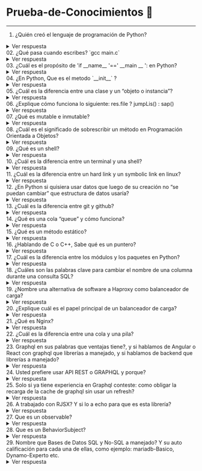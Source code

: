 # Prueba-de-Conocimientos :page_with_curl:
---
01. ¿Quién creó el lenguaje de programación de Python?
<details>
  <summary>Ver respuesta</summary>
  Python fue creado por <b>Guido van Rossum</b>, un programador holandés a finales de los 80 y principio de los 90.
</details>
02. ¿Qué pasa cuando escribes? `gcc main.c`
<details>
  <summary>Ver respuesta</summary>
  Este comando ejecuta cuatro pasos, estos son: Preprocesador (Elimina todos los comentarios del código e  incluirá códigos de archivo de encabezado), Compilador (Traduce el código fuente a un código ensamblador), Ensamblador (Convierte el código ensamblador en código binario) y Enlazador (Vincula las bibliotecas que tiene el código). El comando gcc siempre ejecuta el archivo en ese orden. Tomado de: https://selimbarbirou.medium.com/gcc-main-c-what-does-it-do-c090e5cbf793
</details>
03. ¿Cuál es el propósito de 'if __name__ '==' __main __ ': en Python?
<details>
  <summary>Ver respuesta</summary>
  Este condicional se usa para comprobar si un módulo de python está siendo ejecutado directamente o está siendo importado. Tomado de: https://ellibrodepython.com/modulos-python#m%C3%B3dulos-y-funci%C3%B3n-main
</details>
04. ¿En Python, Que es el metodo `__init__` ?
<details>
  <summary>Ver respuesta</summary>
  El objetivo fundamental del método __init__ es inicializar los atributos del objeto que creamos. Tomado de: https://ellibrodepython.com/programacion-orientada-a-objetos-python#definiendo-atributos
</details>
05. ¿Cuál es la diferencia entre una clase y un “objeto o instancia”?
<details>
  <summary>Ver respuesta</summary>
  Una clase es una estructura de programación definida por el usuario mientras que un objeto es un tipo de dato que surge a partir de la clase de programación. Tomado de: https://ellibrodepython.com/programacion-orientada-a-objetos-python
</details>
06. ¿Explique cómo funciona lo siguiente: res.file ? jumpLis() : sap()
<details>
  <summary>Ver respuesta</summary>
  Desconozco para que funciona esta condicional.
</details>
07. ¿Qué es mutable e inmutable?
<details>
  <summary>Ver respuesta</summary>
  Los tipos de datos mutables son todos aquellos a los que es posible cambiar, modificar o actualizar su contenido. Los objetos mutables más comunes son las listas, diccionarios y conjuntos que sirven para guardar colecciones de datos. Tomado de: https://codingornot.com/03-python-tipos-de-datos-mutables-listas No es posible cambiar, modificar o actualizar el contenido a un tipo de dato inmutable, aunque como en cualquier variable sí es posible asignarle un nuevo valor. Tomado de: https://codingornot.com/02-python-tipos-de-datos-inmutables
</details>
08. ¿Cuál es el significado de sobrescribir un método en Programación Orientada a Objetos?
<details>
  <summary>Ver respuesta</summary>
  La Sobreescritura de métodos se refiere a la posibilidad de que una subclase cuente con métodos con el mismo nombre que los de una clase superior pero que definen comportamientos diferentes. Tomado de: https://www.youtube.com/watch?v=E1woIHM7ezU&list=PLCTD_CpMeEKRppvi86Dy8CPYZ8-XzN2qu&index=104&ab_channel=ProgramadorNovato
</details> 
09. ¿Qué es un shell?
<details>
  <summary>Ver respuesta</summary>
La interfaz con el sistema operativo se denomina shell.
El shell es la capa más externa del sistema operativo. Los shells incorporan un lenguaje de programación para controlar procesos y archivos, además de iniciar y controlar otros programas. El shell gestiona la interacción entre el usuario y el sistema operativo solicitándole la entrada, interpretando dicha entrada para el sistema operativo y gestionando cualquier resultado de salida procedente del sistema operativo. Tomado de: https://www.ibm.com/docs/es/aix/7.2?topic=administration-operating-system-shells
</details>
10. ¿Cuál es la diferencia entre un terminal y una shell?
<details>
  <summary>Ver respuesta</summary>
  El shell es el programa que realmente procesa comandos y devuelve resultados. La mayoría de los shells también gestionan procesos en primer plano y en segundo plano, historial de comandos y edición de línea de comandos. Estas características (y muchas más) son estándar en bashel shell más común en los sistemas Linux modernos.

Un terminal se refiere a un programa contenedor que ejecuta un shell. Hace décadas, este era un dispositivo físico que consistía en poco más que un monitor y un teclado. Como los sistemas unix / linux agregaron mejores sistemas de multiprocesamiento y ventanas, este concepto de terminal se resumió en software. Ahora tiene programas como Gnome Terminal que inicia una ventana en un entorno de ventanas Gnome que ejecutará un shell en el que puede ingresar comandos. Tomado de: https://qastack.mx/superuser/144666/what-is-the-difference-between-shell-console-and-terminal
</details>
11. ¿Cuál es la diferencia entre un hard link y un symbolic link en linux?
<details>
  <summary>Ver respuesta</summary>
  No estoy relacionado.
</details>
12. ¿En Python si quisiera usar datos que luego de su creación no “se puedan cambiar” que estructura de datos usaría?
<details>
  <summary>Ver respuesta</summary>
  No estoy seguro.
</details>
13. ¿Cuál es la diferencia entre git y github?
<details>
  <summary>Ver respuesta</summary>
  Git es un Sistema de Control de Versiones Distribuido (DVCS) utilizado para guardar diferentes versiones de un archivo (o conjunto de archivos) para que cualquier versión sea recuperable cuando lo desee. GitHub es una plataforma basada en la web donde los usuarios pueden alojar repositorios Git. Facilita compartir y colaborar fácilmente en proyectos con cualquier persona en cualquier momento. Tomado de: https://www.freecodecamp.org/espanol/news/git-vs-github-what-is-version-control-and-how-does-it-work/#:~:text=Git%20y%20GitHub%20son%20dos,para%20alojar%20tus%20repositorios%20Git.
</details>
14. ¿Qué es una cola “queue” y cómo funciona?
<details>
  <summary>Ver respuesta</summary>
  Una Cola o Queue es una estructura de datos que sigue la Filosofía FIFO del ingles First In – First Out que en español seria “Primero en entrar primero en salir”. Esto quiere decir que el elemento que entre primero a la Cola sera el primero que salga y el último que entre sera el último en salir. Tomado de: https://www.oscarblancarteblog.com/2014/08/01/estructura-de-datos-queue-cola/#:~:text=Una%20Cola%20o%20Queue%20es,sera%20el%20%C3%BAltimo%20en%20salir.
</details>
15. ¿Qué es un método estático?
<details>
  <summary>Ver respuesta</summary>
  Un método estático pertenece a una clase; aún así, no está vinculado al objeto de esa clase. Por lo tanto, se puede llamar sin crear una instancia de la clase en la que reside. Dado que los métodos estáticos no están vinculados a un objeto, no conoce las propiedades de una clase, por lo que no puede acceder ni modificar las propiedades de la clase. Tomado de: https://www.delftstack.com/es/howto/python/python-static-method/
</details>
16. ¿Hablando de C o C++, Sabe qué es un puntero?
<details>
  <summary>Ver respuesta</summary>
  Un puntero es una variable que almacena la dirección de memoria de un objeto . Los punteros se usan ampliamente en C y C++ para tres propósitos principales:
* para asignar nuevos objetos en el montón,
* para pasar funciones a otras funciones
* para recorrer en iteración los elementos de matrices u otras estructuras de datos. Tomado de:https://docs.microsoft.com/es-es/cpp/cpp/pointers-cpp?view=msvc-170#:~:text=Un%20puntero%20es%20una%20variable,pasar%20funciones%20a%20otras%20funciones
</details>
17. ¿Cuál es la diferencia entre los módulos y los paquetes en Python?
<details>
  <summary>Ver respuesta</summary>
  Un módulo no es más que un archivo, de texto plano, con extensión .py. Dentro del archivo almacenaremos código Python. Podremos crear variables, ciclos, condicionales, funciones, clases etc. Un paquete no es más que un directorio (carpeta/folder) donde se almacenan diferentes módulos de Python, módulos agrupados bajo un mismo contexto. Tomado de: https://pywombat.com/articles/modulos-paquetes-python#:~:text=En%20t%C3%A9rminos%20simples%20podemos%20decir,claro%20planteemos%20el%20siguiente%20escenario.
</details>
18. ¿Cuáles son las palabras clave para cambiar el nombre de una columna durante una consulta SQL?
<details>
  <summary>Ver respuesta</summary>
  .
</details>
19. ¿Nombre una alternativa de software a Haproxy como balanceador de carga?
<details>
  <summary>Ver respuesta</summary>
  .
</details>
20. ¿Explique cuál es el papel principal de un balanceador de carga?
<details>
  <summary>Ver respuesta</summary>
  .
</details>
21. ¿Qué es Nginx?
<details>
  <summary>Ver respuesta</summary>
  .
</details>
22. ¿Cuál es la diferencia entre una cola y una pila?
<details>
  <summary>Ver respuesta</summary>
  .
</details>
23. Graphql en sus palabras que ventajas tiene?, y si hablamos de Angular o React con graphql que librerías a manejado, y si hablamos de backend que librerías a manejado?
<details>
  <summary>Ver respuesta</summary>
  .
</details>
24. Usted prefiere usar API REST o GRAPHQL y porque?
<details>
  <summary>Ver respuesta</summary>
  .
</details>
25. Solo si ya tiene experiencia en Graphql conteste: como obligar la recarga de la cache de graphql sin usar un refresh?
<details>
  <summary>Ver respuesta</summary>
  Aun no tengo experiencia en Graphql.
</details>
26. A trabajado con RJSX? Y si lo a echo para que es esta librería?
<details>
  <summary>Ver respuesta</summary>
  No he trabajado aun con RJSX.
</details>
27. Que es un observable?
<details>
  <summary>Ver respuesta</summary>
  .
</details>
28. Que es un BehaviorSubject?
<details>
  <summary>Ver respuesta</summary>
  .
</details>
29. Nombre que Bases de Datos SQL y No-SQL a manejado? Y su auto calificación para cada una de ellas, como ejemplo: mariadb-Basico, Dynamo-Experto etc.
<details>
  <summary>Ver respuesta</summary>
  .
</details>
